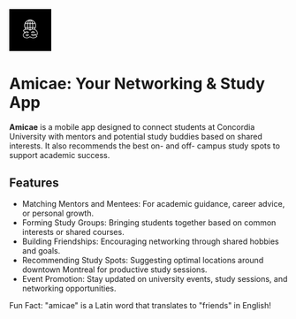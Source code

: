 <img src="./assets/ae_short_black.png" width="15%" alt="Amicae Logo">

# Amicae: Your Networking & Study App

**Amicae** is a mobile app designed to connect students at Concordia University with mentors and potential study buddies based on shared interests. It also recommends the best on- and off- campus study spots to support academic success.

## Features
- Matching Mentors and Mentees: For academic guidance, career advice, or personal growth.
- Forming Study Groups: Bringing students together based on common interests or shared courses.  
- Building Friendships: Encouraging networking through shared hobbies and goals.
- Recommending Study Spots: Suggesting optimal locations around downtown Montreal for productive study sessions.
- Event Promotion: Stay updated on university events, study sessions, and networking opportunities.

Fun Fact: "amicae" is a Latin word that translates to "friends" in English!
